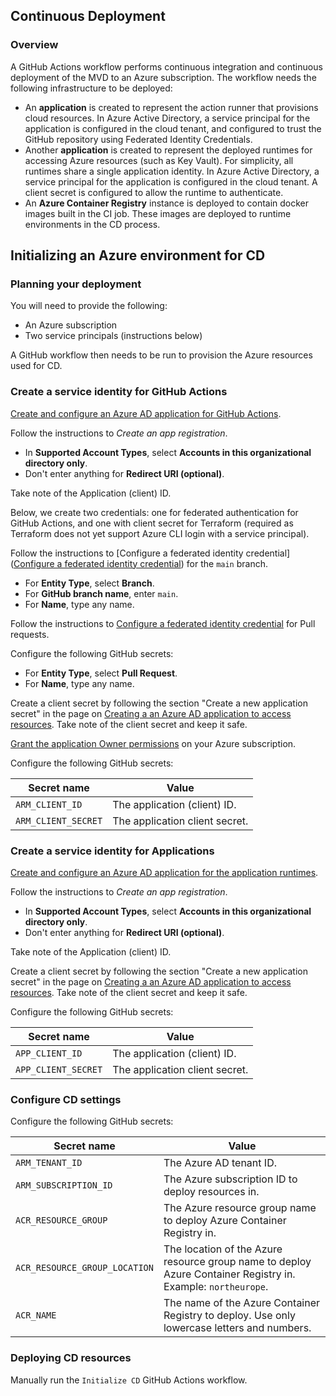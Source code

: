 ## Continuous Deployment

### Overview

A GitHub Actions workflow performs continuous integration and continuous deployment of the MVD to an Azure subscription. The workflow needs the following infrastructure to be deployed:

- An **application** is created to represent the action runner that provisions cloud resources. In Azure Active Directory, a service principal for the application is configured in the cloud tenant, and configured to trust the GitHub repository using Federated Identity Credentials.
- Another **application** is created to represent the deployed runtimes for accessing Azure resources (such as Key Vault). For simplicity, all runtimes share a single application identity. In Azure Active Directory, a service principal for the application is configured in the cloud tenant. A client secret is configured to allow the runtime to authenticate.
- An **Azure Container Registry** instance is deployed to contain docker images built in the CI job. These images are deployed to runtime environments in the CD process.

## Initializing an Azure environment for CD

### Planning your deployment

You will need to provide the following:

- An Azure subscription
- Two service principals (instructions below)

A GitHub workflow then needs to be run to provision the Azure resources used for CD.

### Create a service identity for GitHub Actions

[Create and configure an Azure AD application for GitHub Actions](https://docs.microsoft.com/azure/active-directory/develop/workload-identity-federation-create-trust-github).

Follow the instructions to *Create an app registration*.

- In **Supported Account Types**, select **Accounts in this organizational directory only**.
- Don't enter anything for **Redirect URI (optional)**.

Take note of the Application (client) ID.

Below, we create two credentials: one for federated authentication for GitHub Actions, and one with client secret for Terraform (required as Terraform does not yet support Azure CLI login with a service principal).

Follow the instructions to [Configure a federated identity credential]([Configure a federated identity credential](https://docs.microsoft.com/azure/active-directory/develop/workload-identity-federation-create-trust-github?tabs=azure-portal#configure-a-federated-identity-credential)) for the `main` branch.

- For **Entity Type**, select **Branch**.
- For **GitHub branch name**, enter `main`.
- For **Name**, type any name.

Follow the instructions to [Configure a federated identity credential](https://docs.microsoft.com/azure/active-directory/develop/workload-identity-federation-create-trust-github?tabs=azure-portal#configure-a-federated-identity-credential) for Pull requests.

Configure the following GitHub secrets:
- For **Entity Type**, select **Pull Request**.
- For **Name**, type any name.

Create a client secret by following the section "Create a new application secret" in the page on [Creating a an Azure AD application to access resources](https://docs.microsoft.com/en-us/azure/active-directory/develop/howto-create-service-principal-portal#option-2-create-a-new-application-secret). Take note of the client secret and keep it safe.

[Grant the application Owner permissions](https://docs.microsoft.com/azure/role-based-access-control/role-assignments-portal) on your Azure subscription.

Configure the following GitHub secrets:

| Secret name         | Value                          |
| ------------------- | ------------------------------ |
| `ARM_CLIENT_ID`     | The application (client) ID.   |
| `ARM_CLIENT_SECRET` | The application client secret. |

### Create a service identity for Applications

[Create and configure an Azure AD application for the application runtimes](https://docs.microsoft.com/azure/active-directory/develop/workload-identity-federation-create-trust-github).

Follow the instructions to *Create an app registration*.

- In **Supported Account Types**, select **Accounts in this organizational directory only**.
- Don't enter anything for **Redirect URI (optional)**.

Take note of the Application (client) ID.

Create a client secret by following the section "Create a new application secret" in the page on [Creating a an Azure AD application to access resources](https://docs.microsoft.com/en-us/azure/active-directory/develop/howto-create-service-principal-portal#option-2-create-a-new-application-secret). Take note of the client secret and keep it safe.

Configure the following GitHub secrets:

| Secret name         | Value                          |
| ------------------- | ------------------------------ |
| `APP_CLIENT_ID`     | The application (client) ID.   |
| `APP_CLIENT_SECRET` | The application client secret. |

### Configure CD settings

Configure the following GitHub secrets:

| Secret name                   | Value                                                        |
| ----------------------------- | ------------------------------------------------------------ |
| `ARM_TENANT_ID`               | The Azure AD tenant ID.                                      |
| `ARM_SUBSCRIPTION_ID`         | The Azure subscription ID to deploy resources in.            |
| `ACR_RESOURCE_GROUP`          | The Azure resource group name to deploy Azure Container Registry in. |
| `ACR_RESOURCE_GROUP_LOCATION` | The location of the Azure resource group name to deploy Azure Container Registry in. Example: `northeurope`. |
| `ACR_NAME`                    | The name of the Azure Container Registry to deploy. Use only lowercase letters and numbers. |

### Deploying CD resources

Manually run the `Initialize CD` GitHub Actions workflow.
